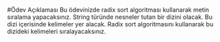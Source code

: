 #Ödev Açıklaması
Bu ödevinizde radix sort algoritması kullanarak metin sıralama yapacaksınız. String türünde nesneler tutan bir dizini olacak. Bu dizi içerisinde kelimeler yer alacak. Radix sort algoritmasını kullanarak bu dizideki kelimeleri sıralayacaksınız.
